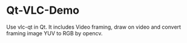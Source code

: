 # Qt-VLC-Demo
Use vlc-qt in Qt. It includes Video framing, draw on video and convert  framing image YUV to RGB by opencv.

